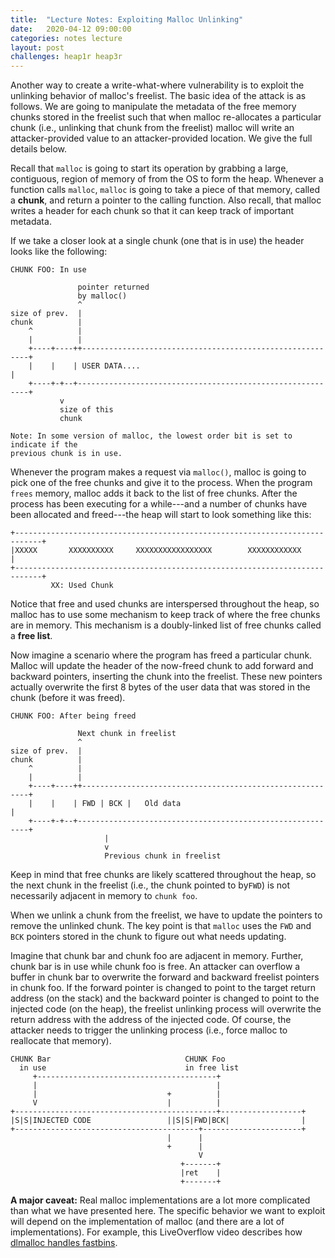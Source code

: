 ```yaml
---
title:  "Lecture Notes: Exploiting Malloc Unlinking"
date:   2020-04-12 09:00:00
categories: notes lecture
layout: post
challenges: heap1r heap3r
---
```



Another way to create a write-what-where vulnerability is to exploit the
unlinking behavior of malloc's freelist.  The basic idea of the attack is as
follows. We are going to manipulate the metadata of the free memory chunks
stored in the freelist such that when malloc re-allocates a particular chunk
(i.e., unlinking that chunk from the freelist) malloc will write an
attacker-provided value to an attacker-provided location. We give the full
details below.

Recall that `malloc` is going to start its operation by grabbing a large,
contiguous, region of memory of from the OS to form the heap. Whenever a
function calls `malloc`, `malloc` is going to take a piece of that memory,
called a **chunk**, and return a pointer to the calling function. Also recall,
that malloc writes a header for each chunk so that it can keep track of
important metadata.

If we take a closer look at a single chunk (one that is in use) the
header looks like the following:


```
CHUNK FOO: In use

               pointer returned
               by malloc()
               ^
size of prev.  |
chunk          |
    ^          |
    |          |
    +----+----++----------------------------------------------------------+
    |    |    | USER DATA....                                             |
    +----+-+--+-----------------------------------------------------------+
           v
           size of this
           chunk
           
Note: In some version of malloc, the lowest order bit is set to indicate if the
previous chunk is in use.

```


Whenever the program makes a request via `malloc()`, malloc is going to pick
one of the free chunks and give it to the process. When the program `frees`
memory, malloc adds it back to the list of free chunks.  After the process has
been executing for a while---and a number of chunks have been allocated and
freed---the heap will start to look  something like this:

```
+----------------------------------------------------------------------------+
|XXXXX       XXXXXXXXXX     XXXXXXXXXXXXXXXXX        XXXXXXXXXXXX            |
+----------------------------------------------------------------------------+
         XX: Used Chunk

```

Notice that free and used chunks are interspersed throughout the heap, so
malloc has to use some mechanism to keep track of where the free chunks are in
memory. This mechanism is a doubly-linked list of free chunks called a
**free list**.

Now imagine a scenario where the program has freed a particular chunk. Malloc
will update the header of the now-freed chunk to add forward and backward
pointers, inserting the chunk into the freelist. These new pointers actually
overwrite the first 8 bytes of the user data that was stored in the chunk
(before it was freed). 

```
CHUNK FOO: After being freed

               Next chunk in freelist
               ^
size of prev.  |
chunk          |
    ^          |
    |          |
    +----+----++----------------------------------------------------------+
    |    |    | FWD | BCK |   Old data                                    |
    +----+-+--+-----------------------------------------------------------+
                     |
                     v
                     Previous chunk in freelist

```

Keep in mind that free chunks are likely scattered throughout the heap, so the
next chunk in the freelist (i.e., the chunk pointed to by`FWD`) is not
necessarily adjacent in memory to `chunk foo`. 

When we unlink a chunk from the freelist, we have to update the pointers to
remove the unlinked chunk. The key point is that `malloc` uses the `FWD` and
`BCK` pointers stored in the chunk  to figure out what needs updating. 

Imagine that chunk bar and chunk foo are adjacent in memory. Further, chunk bar
is in use while chunk foo is free. An attacker can overflow a buffer in chunk
bar to overwrite the forward and backward freelist pointers in chunk foo. If
the forward pointer is changed to point to the target return address (on the
stack) and the backward pointer is changed to point to the injected code (on
the heap), the freelist unlinking process will overwrite the return address
with the address of the injected code. Of course, the attacker needs to trigger
the unlinking process (i.e., force malloc to reallocate that memory).  


```
CHUNK Bar                              CHUNK Foo
  in use                               in free list
     +----------------------------------------+
     |                                        |
     |                             +          |
     V                             |          |
+---------------------------------------------+------------------+
|S|S|INJECTED CODE                 ||S|S|FWD|BCK|                |
+-----------------------------------------+----------------------+
                                   |      |
                                   +      |
                                          V
                                      +-------+
                                      |ret    |
                                      +-------+
```


**A major caveat:** Real malloc implementations are a lot more complicated than
what we have presented here. The specific behavior we  want to exploit will
depend on the implementation of malloc (and there are a lot of
implementations). For example, this LiveOverflow video describes how [dlmalloc
handles fastbins][fastbins]. 

[fastbins]: https://youtu.be/gL45bjQvZSU
